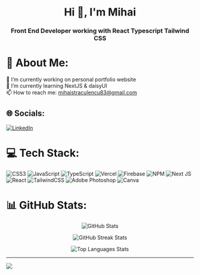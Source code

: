 
<h1 align="center">Hi 👋, I'm Mihai</h1>
<h3 align="center">Front End Developer working with React Typescript Tailwind CSS</h3>

# 💫 About Me:

🔭 I’m currently working on personal portfolio website<br>🌱 I’m currently learning NextJS & daisyUI<br>📫 How to reach me: mihaistraculencu83@gmail.com

## 🌐 Socials:

[![LinkedIn](https://img.shields.io/badge/LinkedIn-%230077B5.svg?logo=linkedin&logoColor=white)](https://linkedin.com/in/straculencu-mihai)

# 💻 Tech Stack:

![CSS3](https://img.shields.io/badge/css3-%231572B6.svg?style=for-the-badge&logo=css3&logoColor=white) ![JavaScript](https://img.shields.io/badge/javascript-%23323330.svg?style=for-the-badge&logo=javascript&logoColor=%23F7DF1E) ![TypeScript](https://img.shields.io/badge/typescript-%23007ACC.svg?style=for-the-badge&logo=typescript&logoColor=white) ![Vercel](https://img.shields.io/badge/vercel-%23000000.svg?style=for-the-badge&logo=vercel&logoColor=white) ![Firebase](https://img.shields.io/badge/firebase-%23039BE5.svg?style=for-the-badge&logo=firebase) ![NPM](https://img.shields.io/badge/NPM-%23000000.svg?style=for-the-badge&logo=npm&logoColor=white) ![Next JS](https://img.shields.io/badge/Next-black?style=for-the-badge&logo=next.js&logoColor=white) ![React](https://img.shields.io/badge/react-%2320232a.svg?style=for-the-badge&logo=react&logoColor=%2361DAFB) ![TailwindCSS](https://img.shields.io/badge/tailwindcss-%2338B2AC.svg?style=for-the-badge&logo=tailwind-css&logoColor=white) ![Adobe Photoshop](https://img.shields.io/badge/adobephotoshop-%2331A8FF.svg?style=for-the-badge&logo=adobephotoshop&logoColor=white) ![Canva](https://img.shields.io/badge/Canva-%2300C4CC.svg?style=for-the-badge&logo=Canva&logoColor=white)

# 📊 GitHub Stats:

<!-- GitHub Stats -->
<p align="center">
  <img src="https://github-readme-stats.vercel.app/api?username=MihaiStraculencu&theme=dark&hide_border=false&include_all_commits=true&count_private=false" alt="GitHub Stats" />
</p>

<!-- GitHub Streak Stats -->
<p align="center">
  <img src="https://github-readme-streak-stats.herokuapp.com/?user=MihaiStraculencu&theme=dark&hide_border=false" alt="GitHub Streak Stats" />
</p>

<!-- Top Languages Stats -->
<p align="center">
  <img src="https://github-readme-stats.vercel.app/api/top-langs/?username=MihaiStraculencu&theme=dark&hide_border=false&include_all_commits=true&count_private=false&layout=compact" alt="Top Languages Stats" />
</p>


---

[![](https://visitcount.itsvg.in/api?id=MihaiStraculencu&icon=0&color=0)](https://visitcount.itsvg.in)
